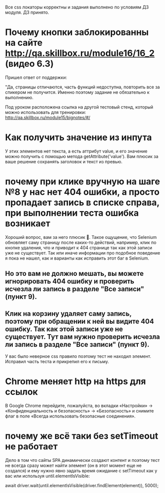 Все css локаторы корректны и задания выполнено по условиям ДЗ модуля.
ДЗ принято.

# Почему кнопки заблокированны на сайте http://qa.skillbox.ru/module16/16_2 (видео 6.3)
Пришел ответ от поддержки:

"Да, страницы отличаются, часть функций недоступна, повторить все за спикером не получится. Именно поэтому задание не обязательно к выполнению.

Под уроком расположена ссылка на другой тестовый стенд, который можно использовать для тренировки: http://qa.skillbox.ru/module15/bignotes/#/

# Как получить значение из инпута
У этих элементов нет текста, а есть аттрибут value, и его значение можно получить с помощью метода getAttribute('value'). Вам плюсик за ваше решение сохранять заголовок и текст из превью.

# почему при клике вручную на шаге №8 у нас нет 404 ошибки, а просто пропадает запись в списке справа, при выполнении теста ошибка возникает
Хороший вопрос, вам за него плюсик 🙂. Такое ощущение, что Selenium обновляет саму страницу после каких-то действий, например, клик по кнопке удаления, что и приводит к 404 странице так как этой записи уже не существует. Так или иначе информации про подобное поведение я пока не нашел, как и варианты как исправить этот баг в Selenium.

Но это вам не должно мешать, вы можете игнорировать 404 ошибку и проверить исчезла ли запись в разделе "Все записи" (пункт 9).
---
Клик на корзину удаляет саму запись, поэтому при обращении к ней вы видите 404 ошибку. Так как этой записи уже не существует. Тут вам нужно проверить исчезла ли запись в разделе "Все записи" (пункт 9).
---
У вас было неверное css правило поэтому тест не находил элемент. Исправил часть теста и прикрепил его к письму.


# Chrome меняет http на https для ссылок
В Google Chrome перейдите, пожалуйста, во вкладки «Настройки» → «Конфиденциальность и безопасность» → «Безопасность» и снимите флаг в поле «Всегда использовать безопасные соединения».


# почему же всё таки без setTimeout не работает
Дело в том что сайты SPA динамически создают контент и поэтому тест не всегда сразу может найти элемент (он в этот момент еще не создался) и ему нужно явно задать время ожидание с setTimeout как у вас или используя until.elementIsVisible:

await driver.wait(until.elementIsVisible(driver.findElement(element)), 5000);
